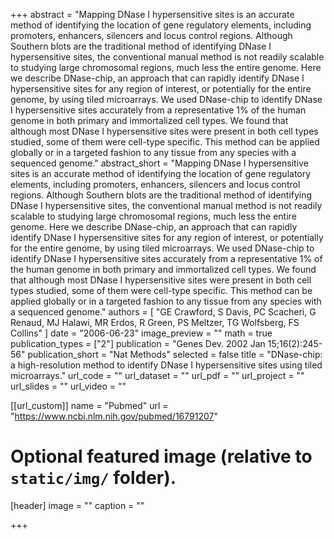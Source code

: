 +++
abstract = "Mapping DNase I hypersensitive sites is an accurate method of identifying the location of gene regulatory elements, including promoters, enhancers, silencers and locus control regions. Although Southern blots are the traditional method of identifying DNase I hypersensitive sites, the conventional manual method is not readily scalable to studying large chromosomal regions, much less the entire genome. Here we describe DNase-chip, an approach that can rapidly identify DNase I hypersensitive sites for any region of interest, or potentially for the entire genome, by using tiled microarrays. We used DNase-chip to identify DNase I hypersensitive sites accurately from a representative 1% of the human genome in both primary and immortalized cell types. We found that although most DNase I hypersensitive sites were present in both cell types studied, some of them were cell-type specific. This method can be applied globally or in a targeted fashion to any tissue from any species with a sequenced genome."
abstract_short = "Mapping DNase I hypersensitive sites is an accurate method of identifying the location of gene regulatory elements, including promoters, enhancers, silencers and locus control regions. Although Southern blots are the traditional method of identifying DNase I hypersensitive sites, the conventional manual method is not readily scalable to studying large chromosomal regions, much less the entire genome. Here we describe DNase-chip, an approach that can rapidly identify DNase I hypersensitive sites for any region of interest, or potentially for the entire genome, by using tiled microarrays. We used DNase-chip to identify DNase I hypersensitive sites accurately from a representative 1% of the human genome in both primary and immortalized cell types. We found that although most DNase I hypersensitive sites were present in both cell types studied, some of them were cell-type specific. This method can be applied globally or in a targeted fashion to any tissue from any species with a sequenced genome."
authors = [ "GE Crawford, S Davis, PC Scacheri, G Renaud, MJ Halawi, MR Erdos, R Green, PS Meltzer, TG Wolfsberg, FS Collins"  ] 
date = "2006-06-23"
image_preview = ""
math = true
publication_types = ["2"] 
publication = "Genes Dev. 2002 Jan 15;16(2):245-56"
publication_short = "Nat Methods"
selected = false
title = "DNase-chip: a high-resolution method to identify DNase I hypersensitive sites using tiled microarrays."
url_code = ""
url_dataset = ""
url_pdf = ""
url_project = ""
url_slides = ""
url_video = ""

[[url_custom]]
name = "Pubmed"
url = "https://www.ncbi.nlm.nih.gov/pubmed/16791207"

# Optional featured image (relative to `static/img/` folder).
[header]
image = ""
caption = ""

+++

